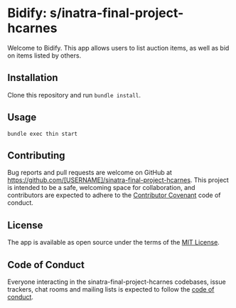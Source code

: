 # Bidify: s/inatra-final-project-hcarnes

Welcome to Bidify. This app allows users to list auction items, as well as bid on items listed by others.

## Installation
Clone this repository and run `bundle install`.

## Usage

```
bundle exec thin start
```

## Contributing

Bug reports and pull requests are welcome on GitHub at https://github.com/[USERNAME]/sinatra-final-project-hcarnes. This project is intended to be a safe, welcoming space for collaboration, and contributors are expected to adhere to the [Contributor Covenant](http://contributor-covenant.org) code of conduct.

## License

The app is available as open source under the terms of the [MIT License](https://opensource.org/licenses/MIT).

## Code of Conduct

Everyone interacting in the sinatra-final-project-hcarnes codebases, issue trackers, chat rooms and mailing lists is expected to follow the [code of conduct](https://github.com/[USERNAME]/sinatra-final-project-hcarnes/blob/master/CODE_OF_CONDUCT.md).